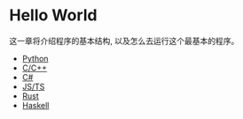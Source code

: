 # Hello World

这一章将介绍程序的基本结构, 以及怎么去运行这个最基本的程序。

- [Python]()
- [C/C++]()
- [C#]()
- [JS/TS]()
- [Rust]()
- [Haskell]()
